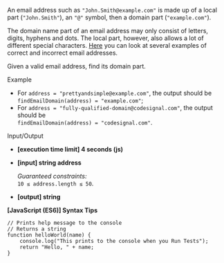 An email address such as `"John.Smith@example.com"` is made up of a local part
(`"John.Smith"`), an `"@"` symbol, then a domain part (`"example.com"`).

The domain name part of an email address may only consist of letters, digits,
hyphens and dots. The local part, however, also allows a lot of different
special characters. [Here](https://en.wikipedia.org/wiki/Email_address#Examples)
you can look at several examples of correct and incorrect email addresses.

Given a valid email address, find its domain part.

Example

- For `address = "prettyandsimple@example.com"`, the output should be  
  `findEmailDomain(address) = "example.com"`;
- For `address = "fully-qualified-domain@codesignal.com"`, the output should
  be  
  `findEmailDomain(address) = "codesignal.com"`.

Input/Output

- **\[execution time limit\] 4 seconds (js)**

- **\[input\] string address**

  _Guaranteed constraints:_  
  `10 ≤ address.length ≤ 50`.

- **\[output\] string**

**\[JavaScript (ES6)\] Syntax Tips**

    // Prints help message to the console
    // Returns a string
    function helloWorld(name) {
        console.log("This prints to the console when you Run Tests");
        return "Hello, " + name;
    }
